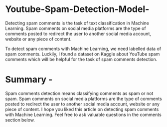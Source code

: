 # Youtube-Spam-Detection-Model-

Detecting spam comments is the task of text classification in Machine Learning. Spam comments on social media platforms are the type of comments posted to redirect the user to another social media account, website or any piece of content.

To detect spam comments with Machine Learning, we need labelled data of spam comments. Luckily, I found a dataset on Kaggle about YouTube spam comments which will be helpful for the task of spam comments detection.

# Summary - 
Spam comments detection means classifying comments as spam or not spam. Spam comments on social media platforms are the type of comments posted to redirect the user to another social media account, website or any piece of content. I hope you liked this article on detecting spam comments with Machine Learning. Feel free to ask valuable questions in the comments section below.
